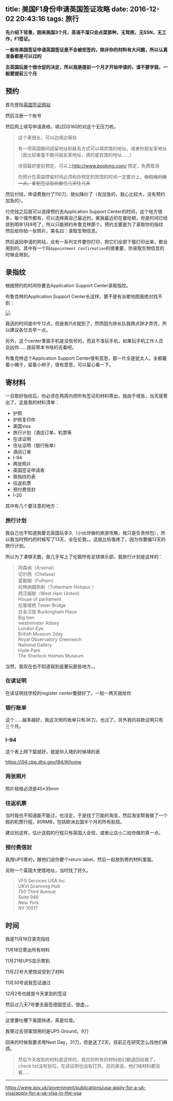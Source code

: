 title: 美国F1身份申请英国签证攻略
date: 2016-12-02 20:43:16
tags: 旅行
---


**先介绍下背景，刚来美国3个月，英语不溜只会点菜那种，无驾照，无SSN，无工作，F1签证。**

**一般有美国签证申请英国签证是不会被拒签的，除非你的材料有大问题，所以认真准备都是可以过的**

**去英国玩是个很仓促的决定，所以我是提前一个月才开始申请的，请不要学我，一般要提前三个月**

<!--more-->

## 预约

首先登陆[英国签证网站](https://www.visa4uk.fco.gov.uk/home/welcome)

然后注册一个账号

然后网上填写申请表格，填过DS160的对这个无压力啦。

> 这个表很长，可以边填边保存
> 
> 有一项英国期间逗留地址和联系方式可以填宾馆的地址，或者你朋友家地址（我比较害羞不敢问朋友家地址，填的是宾馆的地址……）
> 
> 住宿最好提前预定，可以上<http://www.booking.com/> 预定，免费取消
> 
> 你预计在英国停留时间必须和你预定的宾馆的时间一定要对上。~~做假做的像一点，拿到签证后你爱住几天住几天~~



然后付钱，申请费我付了110刀，貌似降价了（有加急的，我心比较大，没有预约加急的）。

付完钱之后就可以选择预约去Application Support Center的时间，这个地方很多，每个城市都有，可以选择离自己最近的。离我最近的在曼哈顿，但是时间已经排到明年1月8号了，所以只能预约布鲁克林那个。预约主要是为了录取你的指纹然后给你拍一张照片，美名曰：录取生物信息。

然后返回申请的网站，会有一系列文件要你打印，把它们全部下载打印出来，都会用到的。其中有一个叫`Appointment Confirmation`的很重要，你录取生物信息的时候会用到。

## 录指纹

根据预约的时间你要去Application Support Center录取指纹。

布鲁克林的Application Support Center长这样，要不是有谷歌地图我绝对找不到：

![](../../../../image/c70ed06c-b272-4bb7-89f6-6d8913b4d3f4.jpg)

我选的时间是中午12点，但是我11点就到了，然而因为排长队我两点钟才弄完，所以建议各位去早一点。

另外，这个center里面手机是没信号的，而且不准玩手机，如果玩手机工作人员会凶你……提前带本书啥的去看吧。

布鲁克林这个Application Support Center很有意思，那一片全是犹太人。全都戴着小帽子，留着小辫子，很有意思，可以留心看一下。


## 寄材料

一旦取好指纹后，你必须在两周内把所有签证的材料寄出，我由于很急，当天就寄出了，这是我的材料清单：


* 护照
* 护照复印件
* 美国visa
* 旅行计划（酒店订单，机票等
* 在读证明
* 住址证明（银行账单）
* 酒店订单
* I-94
* 两张照片
* 英国签证申请表
* 取指纹的表
* 往返机票
* 预付费信封
* I-20

其中有几个要注意的地方：

### 旅行计划

我自己也不知道我要去英国玩多久（小伙伴做的旅游攻略，我只是负责拎包），所以我当时预约的时候写了13天，全在伦敦。。这就比较蛋疼了，因为你要编13天的旅行计划。

所以为了凑够天数，我几乎写上了伦敦所有足球俱乐部，我旅行计划是这样的：

> 阿森纳（Arsenal）  
> 切尔西（Chelsea）  
> 富勒姆（Fulham）  
> 托特纳姆热刺（Tottenham Hotspur ）  
> 西汉姆联（West Ham United）  
> House of parliament  
> 伦敦塔桥 Tower Bridge  
> 白金汉宫 Buckingham Place  
> Big ben   
> westminster Abbey  
> London Eye  
> British Museum 2day  
> Royal Observatory Greenwich  
> National Gallery  
> Hyde Park  
> The Sherlock Holmes Museum  

当然，我现在也不知道我到底要玩那些地方。。

### 在读证明

在读证明找学校的register center要就好了，一般一两天就给你

### 银行账单

这个……越多越好，我这次用的账单只有3K刀，也过了。另外我的存款证明只有三个月。

### I-94

这个表上网下载就好，就是你入境的时候填的表

<https://i94.cbp.dhs.gov/I94/#/home>

### 两张照片

照片规格必须是45*35mm

### 往返机票

当时我也不知道能不能过，也没定，于是找了万能的淘宝，然后淘宝帮我做了一个假的机票行程，80RMB，包括欧洲五国半个月的所有航班。

建议别这样，估计这假的行程只有英国人会信，或者让店小二给你做的真一点。

### 预付费信封

我用UPS寄的，跟他们说你要个return label，然后一起放到寄的材料里面。

另附一个英国大使馆地址，当时找了好久。

> VFS Services USA Inc.    
> UKVI Scanning Hub    
> 750 Third Avenue    
> Suite 946    
> New York   
> NY 10017    




## 时间

我是11月18日录完指纹

11月18日寄出所有材料

11月21号UPS显示寄到

11月22号大使馆说受到了材料

11月30号说我签证通过

12月2号也就是今天拿到的签证

然后过几天7号要去面签德国签证，很虚。。


------

这里要吐槽下美国快递，真是垃圾。

我寄过去领事馆用的是UPS Ground，9刀

回来的时候我要求用Next Day，31刀，但是送了2天，目前正在研究怎么找他们麻烦。

> 然后今天收到的材料是这样的，我交的所有的材料他们都退回给我了，check list没有划勾，在读证明也没有打开。总的来说，他们啥材料都没看……


----

https://www.gov.uk/government/publications/usa-apply-for-a-uk-visa/apply-for-a-uk-visa-in-the-usa